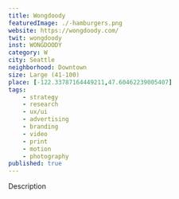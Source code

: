 ```yaml
---
title: Wongdoody
featuredImage: ./-hamburgers.png
website: https://wongdoody.com/
twit: wongdoody
inst: WONGDOODY
category: W
city: Seattle
neighborhood: Downtown
size: Large (41-100)
place: [-122.33787164449211,47.60462239005407]
tags:
    - strategy
    - research
    - ux/ui
    - advertising
    - branding
    - video
    - print
    - motion
    - photography
published: true
---
```


Description
